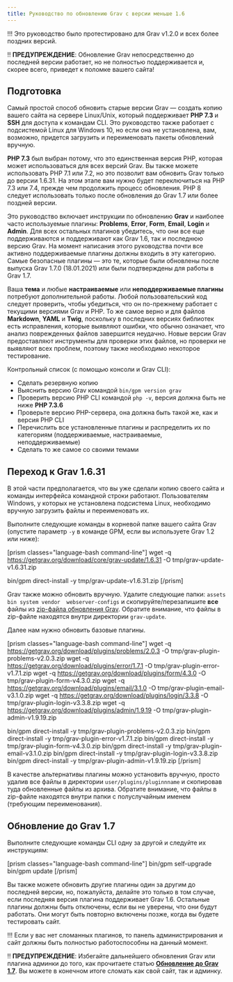 ```yaml
---
title: Руководство по обновлению Grav с версии меньше 1.6
---
```


!!! Это руководство было протестировано для Grav v1.2.0 и всех более поздних версий.

!! **ПРЕДУПРЕЖДЕНИЕ**: Обновление Grav непосредственно до последней версии работает, но не полностью поддерживается и, скорее всего, приведет к поломке вашего сайта!

## Подготовка

Самый простой способ обновить старые версии Grav — создать копию вашего сайта на сервере Linux/Unix, который поддерживает **PHP 7.3** и **SSH** для доступа к командам CLI. Это руководство также работает с подсистемой Linux для Windows 10, но если она не установлена, вам, возможно, придется загрузить и переименовать пакеты обновлений вручную.

**PHP 7.3** был выбран потому, что это единственная версия PHP, которая может использоваться для всех версий Grav. Вы также можете использовать PHP 7.1 или 7.2, но это позволит вам обновить Grav только до версии 1.6.31. На этом этапе вам нужно будет переключиться на PHP 7.3 или 7.4, прежде чем продолжить процесс обновления. PHP 8 следует использовать только после обновления до Grav 1.7 или более поздней версии.

Это руководство включает инструкции по обновлению **Grav** и наиболее часто используемые плагины: **Problems**, **Error**, **Form**, **Email**, **Login** и **Admin**. Для всех остальных плагинов убедитесь, что они все еще поддерживаются и поддерживают как Grav 1.6, так и последнюю версию Grav. На момент написания этого руководства почти все активно поддерживаемые плагины должны входить в эту категорию. Самые безопасные плагины — это те, которые были обновлены после выпуска Grav 1.7.0 (18.01.2021) или были подтверждены для работы в Grav 1.7.

Ваша **тема** и любые **настраиваемые** или **неподдерживаемые плагины** потребуют дополнительной работы. Любой пользовательский код следует проверить, чтобы убедиться, что он по-прежнему работает с текущими версиями Grav и PHP. То же самое верно и для файлов **Markdown**, **YAML** и **Twig**, поскольку в последних версиях библиотек есть исправления, которые выявляют ошибки, что обычно означает, что анализ поврежденных файлов завершится неудачно. Новые версии Grav предоставляют инструменты для проверки этих файлов, но проверки не выявляют всех проблем, поэтому также необходимо некоторое тестирование.

Контрольный список (с помощью консоли и Grav CLI):

* Сделать резервную копию
* Выяснить версию Grav командой `bin/gpm version grav`
* Проверить версию PHP CLI командой `php -v`, версия должна быть не ниже **PHP 7.3.6**
* Проверьте версию PHP-сервера, она должна быть такой же, как и версия PHP CLI
* Перечислить все установленные плагины и распределить их по категориям (поддерживаемые, настраиваемые, неподдерживаемые)
* Сделать то же самое со своими темами

## Переход к Grav 1.6.31

В этой части предполагается, что вы уже сделали копию своего сайта и команды интерфейса командной строки работают. Пользователям Windows, у которых не установлена ​​подсистема Linux, необходимо вручную загрузить файлы и переименовать их.

Выполните следующие команды в корневой папке вашего сайта Grav (опустите параметр `-y` в команде GPM, если вы используете Grav 1.2 или ниже):

[prism classes="language-bash command-line"]
wget -q https://getgrav.org/download/core/grav-update/1.6.31 -O tmp/grav-update-v1.6.31.zip

bin/gpm direct-install -y tmp/grav-update-v1.6.31.zip
[/prism]

Grav также можно обновить вручную. Удалите следующие папки: `assets bin system vendor  webserver-configs` и скопируйте/перезапишите **все** файлы из [zip-файла обновления Grav](https://getgrav.org/download/core/grav-update/1.6.31). Обратите внимание, что файлы в zip-файле находятся внутри директории `grav-update`.

Далее нам нужно обновить базовые плагины.

[prism classes="language-bash command-line"]
wget -q https://getgrav.org/download/plugins/problems/2.0.3 -O tmp/grav-plugin-problems-v2.0.3.zip
wget -q https://getgrav.org/download/plugins/error/1.7.1 -O tmp/grav-plugin-error-v1.7.1.zip
wget -q https://getgrav.org/download/plugins/form/4.3.0 -O tmp/grav-plugin-form-v4.3.0.zip
wget -q https://getgrav.org/download/plugins/email/3.1.0 -O tmp/grav-plugin-email-v3.1.0.zip
wget -q https://getgrav.org/download/plugins/login/3.3.8 -O tmp/grav-plugin-login-v3.3.8.zip
wget -q https://getgrav.org/download/plugins/admin/1.9.19 -O tmp/grav-plugin-admin-v1.9.19.zip


bin/gpm direct-install -y tmp/grav-plugin-problems-v2.0.3.zip
bin/gpm direct-install -y tmp/grav-plugin-error-v1.7.1.zip
bin/gpm direct-install -y tmp/grav-plugin-form-v4.3.0.zip
bin/gpm direct-install -y tmp/grav-plugin-email-v3.1.0.zip
bin/gpm direct-install -y tmp/grav-plugin-login-v3.3.8.zip
bin/gpm direct-install -y tmp/grav-plugin-admin-v1.9.19.zip
[/prism]

В качестве альтернативы плагины можно установить вручную, просто удалив все файлы в директории `user/plugins/pluginnname` и скопировав туда обновленные файлы из архива. Обратите внимание, что файлы в zip-файле находятся внутри папки с полуслучайным именем (требующим переименования).

## Обновление до Grav 1.7

Выполните следующие команды CLI одну за другой и следуйте их инструкциям:

[prism classes="language-bash command-line"]
bin/gpm self-upgrade
bin/gpm update
[/prism]

Вы также можете обновить другие плагины один за другим до последней версии, но, пожалуйста, делайте это только в том случае, если последняя версия плагина поддерживает Grav 1.6. Остальные плагины должны быть отключены, если вы не уверены, что они будут работать. Они могут быть повторно включены позже, когда вы будете тестировать сайт.



!!! Если у вас нет сломанных плагинов, то панель администрирования и сайт должны быть полностью работоспособны на данный момент.

!! **ПРЕДУПРЕЖДЕНИЕ**: Избегайте дальнейшего обновления Grav или плагина админки до того, как прочитаете статью **[Обновление до Grav 1.7](/advanced/grav-development/grav-17-upgrade-guide)**. Вы можете в конечном итоге сломать как свой сайт, так и админку.
